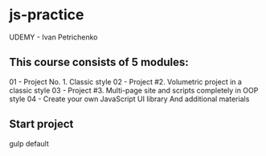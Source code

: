 # js-practice
UDEMY - Ivan Petrichenko 

## This course consists of 5 modules:
01 - Project No. 1. Classic style
02 - Project #2. Volumetric project in a classic style
03 - Project #3. Multi-page site and scripts completely in OOP style
04 - Create your own JavaScript UI library
And additional materials

## Start project 
gulp default
